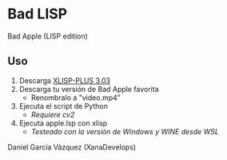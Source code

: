 # Bad LISP
Bad Apple (LISP edition)

## Uso
1. Descarga [XLISP-PLUS 3.03](https://almy.us/xlisp.html)
2. Descarga tu versión de Bad Apple favorita
    - Renombralo a "video.mp4"
3. Ejecuta el script de Python
    - _Requiere cv2_
4. Ejecuta apple.lsp con xlisp
    - _Testeado con la versión de Windows y WINE desde WSL_


Daniel García Vázquez (XanaDevelops)
